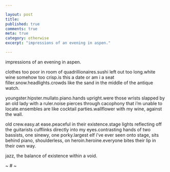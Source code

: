```yaml
---

layout: post
title: 
published: true
comments: true
meta: true
category: otherwise
excerpt: "impressions of an evening in aspen."

---
```


impressions of an evening in aspen.

clothes too poor in room of quadrillionaires.sushi left out too long.white wine somehow too crisp.is this a date or am i a seat filler.snow.headlights.crowds like the sand in the middle of the antique watch.

youngster.hipster.mullato.piano.hands upright.were those wrists slapped by an old lady with a ruler.noise pierces through cacophony that i’m unable to locate.ensembles are like cocktail parties.wallflower with my wine, against the wall.

old crew.easy.at ease.peaceful in their existence.stage lights reflecting off the guitarists cufflinks directly into my eyes.contrasting hands of two bassists, one sinewy, one porky.largest elf i’ve ever seen onto stage, sits behind piano, shoulderless, on heroin.heroine.everyone bites their lip in their own way.

jazz, the balance of existence within a void.

~ # ~